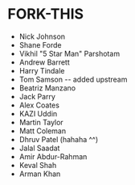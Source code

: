 # FORK-THIS

- Nick Johnson
- Shane Forde
- Vikhil "5 Star Man" Parshotam
- Andrew Barrett
- Harry Tindale
- Tom Samson -- added upstream
- Beatriz Manzano
- Jack Parry
- Alex Coates
- KAZI Uddin
- Martin Taylor
- Matt Coleman
- Dhruv Patel (hahaha ^^)
- Jalal Saadat
- Amir Abdur-Rahman
- Keval Shah
- Arman Khan